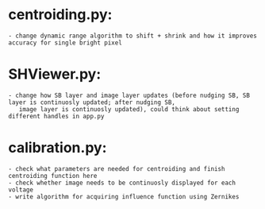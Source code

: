 # centroiding.py: 
	- change dynamic range algorithm to shift + shrink and how it improves accuracy for single bright pixel

# SHViewer.py:
	- change how SB layer and image layer updates (before nudging SB, SB layer is continuosly updated; after nudging SB, 
	   image layer is continuosly updated), could think about setting different handles in app.py

# calibration.py:
	- check what parameters are needed for centroiding and finish centroiding function here
	- check whether image needs to be continuosly displayed for each voltage
	- write algorithm for acquiring influence function using Zernikes